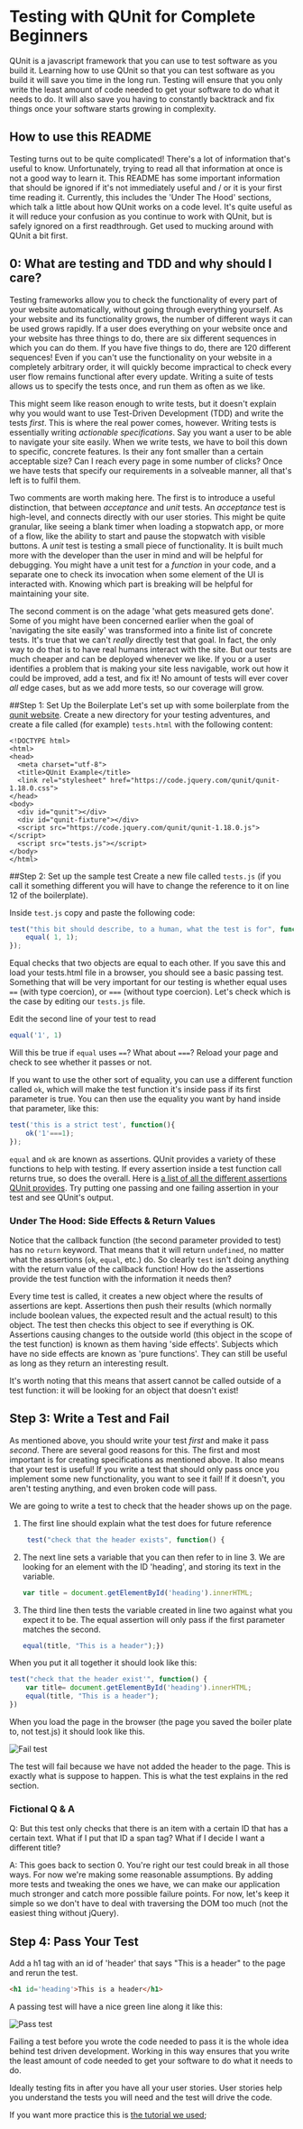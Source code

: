 # Testing with QUnit for Complete Beginners

QUnit is a javascript framework that you can use to test software as you build it. Learning how to use QUnit so that you can test software as you build it will save you time in the long run. Testing will ensure that you only write the least amount of code needed to get your software to do what it needs to do. It will also save you  having to constantly backtrack and fix things once your software starts growing in complexity.

## How to use this README

Testing turns out to be quite complicated! There's a lot of information that's useful to know. Unfortunately, trying to read all that information at once is not a good way to learn it. This README has some important information that should be ignored if it's not immediately useful and / or it is your first time reading it. Currently, this includes the 'Under The Hood' sections, which talk a little about how QUnit works on a code level. It's quite useful as it will reduce your confusion as you continue to work with QUnit, but is safely ignored on a first readthrough. Get used to mucking around with QUnit a bit first.

## 0: What are testing and TDD and why should I care?

Testing frameworks allow you to check the functionality of every part of your website automatically, without going through everything yourself. As your website and its functionality grows, the number of different ways it can be used grows rapidly. If a user does everything on your website once and your website has three things to do, there are six different sequences in which you can do them. If you have five things to do, there are 120 different sequences! Even if you can't use the functionality on your website in a completely arbitrary order, it will quickly become impractical to check every user flow remains functional after every update. Writing a suite of tests allows us to specify the tests once, and run them as often as we like.

This might seem like reason enough to write tests, but it doesn't explain why you would want to use Test-Driven Development (TDD) and write the tests *first*. This is where the real power comes, however. Writing tests is essentially writing *actionable specifications*. Say you want a user to be able to navigate your site easily. When we write tests, we have to boil this down to specific, concrete features. Is their any font smaller than a certain acceptable size? Can I reach every page in some number of clicks? Once we have tests that specify our requirements in a solveable manner, all that's left is to fulfil them.

Two comments are worth making here. The first is to introduce a useful distinction, that between *acceptance* and *unit* tests. An *acceptance* test is high-level, and connects directly with our user stories. This might be quite granular, like seeing a blank timer when loading a stopwatch app, or more of a flow, like the ability to start and pause the stopwatch with visible buttons. A *unit* test is testing a small piece of functionality. It is built much more with the developer than the user in mind and will be helpful for debugging. You might have a unit test for a *function* in your code, and a separate one to check its invocation when some element of the UI is interacted with. Knowing which part is breaking will be helpful for maintaining your site.

The second comment is on the adage 'what gets measured gets done'. Some of you might have been concerned earlier when the goal of 'navigating the site easily' was transformed into a finite list of concrete tests. It's true that we can't *really* directly test that goal. In fact, the only way to do that is to have real humans interact with the site. But our tests are much cheaper and can be deployed whenever we like. If you or a user identifies a problem that is making your site less navigable, work out how it could be improved, add a test, and fix it! No amount of tests will ever cover *all* edge cases, but as we add more tests, so our coverage will grow.

##Step 1: Set Up the Boilerplate
Let's set up with some boilerplate from the [qunit website](www.qunitjs.com). Create a new directory for your testing adventures, and create a file called (for example) `tests.html` with the following content:

```
<!DOCTYPE html>
<html>
<head>
  <meta charset="utf-8">
  <title>QUnit Example</title>
  <link rel="stylesheet" href="https://code.jquery.com/qunit/qunit-1.18.0.css">
</head>
<body>
  <div id="qunit"></div>
  <div id="qunit-fixture"></div>
  <script src="https://code.jquery.com/qunit/qunit-1.18.0.js"></script>
  <script src="tests.js"></script>
</body>
</html>
```

##Step 2: Set up the sample test
Create a new file called `tests.js` (if you call it something different you will have to change the reference to it on line 12 of the boilerplate).

Inside `test.js` copy and paste the following code:

```javascript
test("this bit should describe, to a human, what the test is for", function() {
	equal( 1, 1);
});
```

Equal checks that two objects are equal to each other. If you save this and load your tests.html file in a browser, you should see a basic passing test. Something that will be very important for our testing is whether equal uses `==` (with type coercion), or `===` (without type coercion). Let's check which is the case by editing our `tests.js` file.

Edit the second line of your test to read
```javascript
equal('1', 1)
```

Will this be true if `equal` uses `==`? What about `===`? Reload your page and check to see whether it passes or not.

If you want to use the other sort of equality, you can use a different function called `ok`, which will make the test function it's inside pass if its first parameter is true. You can then use the equality you want by hand inside that parameter, like this:

```javascript
test('this is a strict test', function(){
	ok('1'===1);
});
```

`equal` and `ok` are known as assertions. QUnit provides a variety of these functions to help with testing. If every assertion inside a test function call returns true, so does the overall. Here is [a list of all the different assertions QUnit provides](http://api.qunitjs.com/category/assert/). Try putting one passing and one failing assertion in your test and see QUnit's output.

### Under The Hood: Side Effects & Return Values

Notice that the callback function (the second parameter provided to test) has no `return` keyword. That means that it will return `undefined`, no matter what the assertions (`ok`, `equal`, etc.) do. So clearly `test` isn't doing anything with the return value of the callback function! How do the assertions provide the test function with the information it needs then?

Every time test is called, it creates a new object where the results of assertions are kept. Assertions then push their results (which normally include boolean values, the expected result and the actual result) to this object. The test then checks this object to see if everything is OK. Assertions causing changes to the outside world (this object in the scope of the test function) is known as them having 'side effects'. Subjects which have no side effects are known as 'pure functions'. They can still be useful as long as they return an interesting result.

It's worth noting that this means that assert cannot be called outside of a test function: it will be looking for an object that doesn't exist!

## Step 3: Write a Test and Fail

As mentioned above, you should write your test *first* and make it pass *second*. There are several good reasons for this. The first and most important is for creating specifications as mentioned above. It also means that your test is useful! If you write a test that should only pass once you implement some new functionality, you want to see it fail! If it doesn't, you aren't testing anything, and even broken code will pass.

We are going to write a test to check that the header shows up on the page.

1. The first line should explain what the test does for future reference
	```javascript
	 test("check that the header exists", function() {
 	```

2. The next line sets a variable that you can then refer to in line 3. We are looking for an element with the ID 'heading', and storing its text in the variable.
	```javascript
	var title = document.getElementById('heading').innerHTML;
	```

3. The third line then tests the variable created in line two against what you expect it to be. The equal assertion will only pass if the first parameter matches the second.
    ```javascript
    equal(title, "This is a header");})
    ```

When you put it all together it should look like this:
```javascript
test("check that the header exist'", function() {
    var title= document.getElementById('heading').innerHTML;
    equal(title, "This is a header");
})
```

When you load the page in the browser (the page you saved the boiler plate to, not test.js) it should look like this.

![Fail test](http://i.imgur.com/Y2R8Ow9.png)

The test will fail because we have not added the header to the page. This is exactly what is suppose to happen. This is what the test explains in the red section.

### Fictional Q & A
Q: But this test only checks that there is an item with a certain ID that has a certain text. What if I put that ID a span tag? What if I decide I want a different title?

A: This goes back to section 0. You're right our test could break in all those ways. For now we're making some reasonable assumptions. By adding more tests and tweaking the ones we have, we can make our application much stronger and catch more possible failure points. For now, let's keep it simple so we don't have to deal with traversing the DOM too much (not the easiest thing without jQuery).

## Step 4: Pass Your Test

Add a h1 tag with an id of 'header' that says "This is a header" to the page and rerun the test.

```html
<h1 id='heading'>This is a header</h1>
```

A passing test will have a nice green line along it like this:

![Pass test](http://i.imgur.com/je0769P.png)

Failing a test before you wrote the code needed to pass it is the whole idea behind test driven development. Working in this way ensures that
you write the least amount of code needed to get your software to do what it needs to do.

Ideally testing fits in after you have all your user stories. User stories help you understand the tests you will need and the test will drive the code.


If you want more practice this is [the tutorial we used](https://github.com/docdis/learn-qunit);
